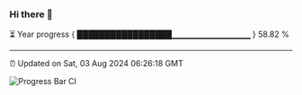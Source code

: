 ### Hi there 👋

⏳ Year progress { █████████████████▁▁▁▁▁▁▁▁▁▁▁▁▁ } 58.82 %

---

⏰ Updated on Sat, 03 Aug 2024 06:26:18 GMT

![Progress Bar CI](https://github.com/ZhaoGui/ZhaoGui/workflows/Progress%20Bar%20CI/badge.svg)
